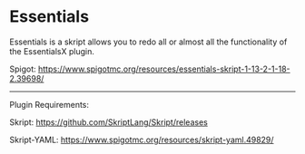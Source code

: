 # Essentials
Essentials is a skript allows you to redo all or almost all the functionality of the EssentialsX plugin.

Spigot: https://www.spigotmc.org/resources/essentials-skript-1-13-2-1-18-2.39698/

---

Plugin Requirements:

Skript: https://github.com/SkriptLang/Skript/releases

Skript-YAML: https://www.spigotmc.org/resources/skript-yaml.49829/

